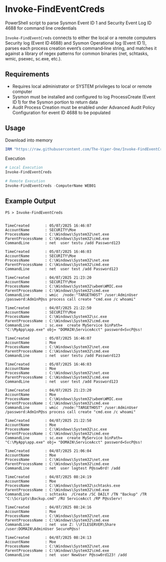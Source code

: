 # Invoke-FindEventCreds
PowerShell script to parse Sysmon Event ID 1 and Security Event Log ID 4688 for command line credentials

`Invoke-FindEventCreds` connects to either the local or a remote computers Security log (Event ID 4688) and Sysmon Operational log (Event ID 1), parses each process creation event’s command‑line string, and matches it against a library of regex patterns for common binaries (net, schtasks, wmic, psexec, sc.exe, etc.). 

## Requirements

- Requires local administrator or SYSTEM privileges to local or remote computer
- Sysmon must be installed and configured to log ProcessCreate (Event ID 1) for the Sysmon portion to return data
- Audit Process Creation must be enabled under Advanced Audit Policy Configuration for event ID 4688 to be populated

## Usage

Download into memory
```powershell
IRM "https://raw.githubusercontent.com/The-Viper-One/Invoke-FindEventCreds/refs/heads/main/Invoke-FindEventCreds.ps1" | IEX
```

Execution
```powershell
# Local Execution
Invoke-FindEventCreds

# Remote Execution
Invoke-FindEventCreds -ComputerName WEB01
```
## Example Output
```
PS > Invoke-FindEventCreds


TimeCreated       : 05/07/2025 16:46:07
AccountName       : SECURITY\Moe
ProcessName       : C:\Windows\System32\net.exe
ParentProcessName : C:\Windows\System32\cmd.exe
CommandLine       : net  user testu /add Password123

TimeCreated       : 05/07/2025 16:46:03
AccountName       : SECURITY\Moe
ProcessName       : C:\Windows\System32\net.exe
ParentProcessName : C:\Windows\System32\cmd.exe
CommandLine       : net  user test /add Password123

TimeCreated       : 04/07/2025 21:23:20
AccountName       : SECURITY\Moe
ProcessName       : C:\Windows\System32\wbem\WMIC.exe
ParentProcessName : C:\Windows\System32\cmd.exe
CommandLine       : wmic  /node:"TARGETHOST" /user:AdminUser /password:Adm1nP@ss process call create "cmd.exe /c whoami"

TimeCreated       : 04/07/2025 21:22:50
AccountName       : SECURITY\Moe
ProcessName       : C:\Windows\System32\sc.exe
ParentProcessName : C:\Windows\System32\cmd.exe
CommandLine       : sc.exe  create MyService binPath= "C:\MyApp\app.exe" obj= "DOMAIN\ServiceAcct" password=SvcP@ss!

TimeCreated       : 05/07/2025 16:46:07
AccountName       : Moe
ProcessName       : C:\Windows\System32\net.exe
ParentProcessName : C:\Windows\System32\cmd.exe
CommandLine       : net  user testu /add Password123

TimeCreated       : 05/07/2025 16:46:03
AccountName       : Moe
ProcessName       : C:\Windows\System32\net.exe
ParentProcessName : C:\Windows\System32\cmd.exe
CommandLine       : net  user test /add Password123

TimeCreated       : 04/07/2025 21:23:20
AccountName       : Moe
ProcessName       : C:\Windows\System32\wbem\WMIC.exe
ParentProcessName : C:\Windows\System32\cmd.exe
CommandLine       : wmic  /node:"TARGETHOST" /user:AdminUser /password:Adm1nP@ss process call create "cmd.exe /c whoami"

TimeCreated       : 04/07/2025 21:22:50
AccountName       : Moe
ProcessName       : C:\Windows\System32\sc.exe
ParentProcessName : C:\Windows\System32\cmd.exe
CommandLine       : sc.exe  create MyService binPath= "C:\MyApp\app.exe" obj= "DOMAIN\ServiceAcct" password=SvcP@ss!

TimeCreated       : 04/07/2025 21:06:04
AccountName       : Moe
ProcessName       : C:\Windows\System32\net.exe
ParentProcessName : C:\Windows\System32\cmd.exe
CommandLine       : net  user logtest P@ssw0rd! /add

TimeCreated       : 04/07/2025 08:24:19
AccountName       : Moe
ProcessName       : C:\Windows\System32\schtasks.exe
ParentProcessName : C:\Windows\System32\cmd.exe
CommandLine       : schtasks  /Create /SC DAILY /TN "Backup" /TR "C:\Scripts\Backup.cmd" /RU ServiceAcct /RP P@ssServ!

TimeCreated       : 04/07/2025 08:24:16
AccountName       : Moe
ProcessName       : C:\Windows\System32\net.exe
ParentProcessName : C:\Windows\System32\cmd.exe
CommandLine       : net  use Z: \\FILESERVER\Share /user:DOMAIN\AdminUser SecureP@ss!

TimeCreated       : 04/07/2025 08:24:13
AccountName       : Moe
ProcessName       : C:\Windows\System32\net.exe
ParentProcessName : C:\Windows\System32\cmd.exe
CommandLine       : net  user NewUser P@ssw0rd123! /add
```
